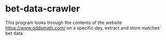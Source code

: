 # bet-data-crawler
This program looks through the contents of the website https://www.oddsmath.com/ on a specific day, extract and store matches' bet data 

